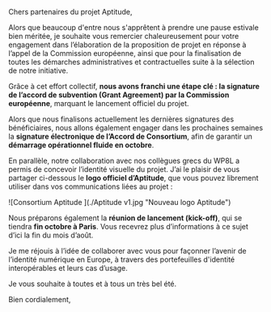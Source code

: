 <!-- var(subject)="[Aptitude] Grant Agreement signé & nouvelles du projet" -->
<!-- var(summary)="Consortium Aptitude updates" -->
<!-- var(role)="Coordinator" -->
<br/>
<br/>
<br/>
Chers partenaires du projet Aptitude,

Alors que beaucoup d'entre nous s'apprêtent à prendre une pause estivale bien méritée, je souhaite vous remercier chaleureusement pour votre engagement dans l’élaboration de la proposition de projet en réponse à l’appel de la Commission européenne, ainsi que pour la finalisation de toutes les démarches administratives et contractuelles suite à la sélection de notre initiative.

Grâce à cet effort collectif, **nous avons franchi une étape clé : la signature de l’accord de subvention (Grant Agreement) par la Commission européenne**, marquant le lancement officiel du projet.

Alors que nous finalisons actuellement les dernières signatures des bénéficiaires, nous allons également engager dans les prochaines semaines la **signature électronique de l’Accord de Consortium**, afin de garantir un **démarrage opérationnel fluide en octobre**.

En parallèle, notre collaboration avec nos collègues grecs du WP8L a permis de concevoir l’identité visuelle du projet. J’ai le plaisir de vous partager ci-dessous le **logo officiel d’Aptitude**, que vous pouvez librement utiliser dans vos communications liées au projet :

![Consortium Aptitude <!-- inline=True-->](./Aptitude v1.jpg "Nouveau logo Aptitude")

Nous préparons également la **réunion de lancement (kick-off)**, qui se tiendra **fin octobre à Paris**. Vous recevrez plus d’informations à ce sujet d’ici la fin du mois d’août.

Je me réjouis à l’idée de collaborer avec vous pour façonner l’avenir de l’identité numérique en Europe, à travers des portefeuilles d'identité interopérables et leurs cas d’usage.

Je vous souhaite à toutes et à tous un très bel été.

Bien cordialement,  

<br/>